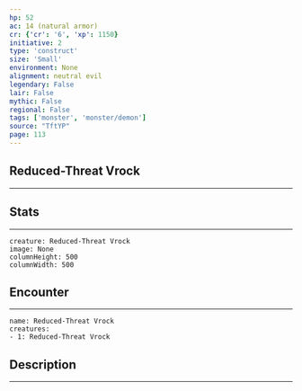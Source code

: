```yaml
---
hp: 52
ac: 14 (natural armor)
cr: {'cr': '6', 'xp': 1150}
initiative: 2
type: 'construct'    
size: 'Small'
environment: None
alignment: neutral evil
legendary: False
lair: False
mythic: False
regional: False
tags: ['monster', 'monster/demon']
source: "TftYP"
page: 113
---
```


## Reduced-Threat Vrock
---



## Stats
---

```statblock
creature: Reduced-Threat Vrock
image: None
columnHeight: 500
columnWidth: 500
```

## Encounter
---

```encounter-table
name: Reduced-Threat Vrock
creatures:
- 1: Reduced-Threat Vrock
```

## Description
---




